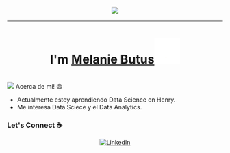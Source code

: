 <p align="center">
  <img src="https://miro.medium.com/max/2048/1*OohqW5DGh9CQS4hLY5FXzA.png" height="230"/>
</p>
<hr>
<h1 align="center">I'm <a href="https://github.com/Aryagm">Melanie Butus<a><img src="https://github.com/Kathryn-Jie/Kathryn-Jie/blob/main/wave.gif" width="60px"/></h1>
<Br>
<picture><img src = "https://github.com/7oSkaaa/7oSkaaa/blob/main/Images/about_me.gif?raw=true" width = 50px></picture> Acerca de mí! 😄</h1>

- Actualmente estoy aprendiendo Data Science en Henry.
- Me interesa Data Sciece y el Data Analytics.

<h4 align="center">
  
</h4>  

### Let's Connect :coffee:
<p align="center">
	<a href="https://www.linkedin.com/in/melanie-butus-7013551a9/"><img src="https://img.icons8.com/bubbles/50/000000/linkedin.png" alt="LinkedIn"/></a>
</p>

<br/>

<!---
Melbutus/Melbutus is a ✨ special ✨ repository because its `README.md` (this file) appears on your GitHub profile.
You can click the Preview link to take a look at your changes.
--->
